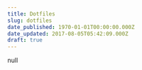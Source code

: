 ```yaml
---
title: Dotfiles
slug: dotfiles
date_published: 1970-01-01T00:00:00.000Z
date_updated: 2017-08-05T05:42:09.000Z
draft: true
---
```


null
